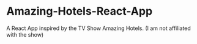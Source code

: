 # Amazing-Hotels-React-App
A React App inspired by the TV Show Amazing Hotels.  (I am not affiliated with the show)

